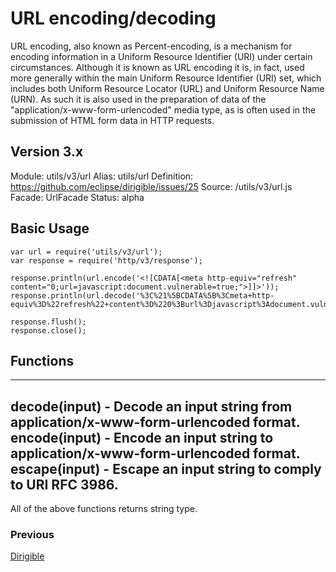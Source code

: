 
# **URL encoding/decoding**


URL encoding, also known as Percent-encoding, is a mechanism for encoding information in a Uniform Resource Identifier (URI) under certain circumstances. Although it is known as URL encoding it is, in fact, used more generally within the main Uniform Resource Identifier (URI) set, which includes both Uniform Resource Locator (URL) and Uniform Resource Name (URN). As such it is also used in the preparation of data of the "application/x-www-form-urlencoded" media type, as is often used in the submission of HTML form data in HTTP requests.



## **Version 3.x**
Module: utils/v3/url
Alias: utils/url
Definition: https://github.com/eclipse/dirigible/issues/25
Source: /utils/v3/url.js
Facade: UrlFacade
Status: alpha

## **Basic Usage**

    var url = require('utils/v3/url');
    var response = require('http/v3/response');

    response.println(url.encode('<![CDATA[<meta http-equiv="refresh" content="0;url=javascript:document.vulnerable=true;">]]>'));
    response.println(url.decode('%3C%21%5BCDATA%5B%3Cmeta+http-equiv%3D%22refresh%22+content%3D%220%3Burl%3Djavascript%3Adocument.vulnerable%3Dtrue%3B%22%3E%5D%5D%3E'));

    response.flush();
    response.close();

## **Functions**
----------------------------------------------------------------------------------------
decode(input) - Decode an input string from application/x-www-form-urlencoded format. 
encode(input) - Encode an input string to application/x-www-form-urlencoded format.	
escape(input) - Escape an input string to comply to URI RFC 3986.	
-----------------------------------------------------------------------------------------
All of the above functions returns string type.

### **Previous**
[Dirigible](Dirigible.md)
